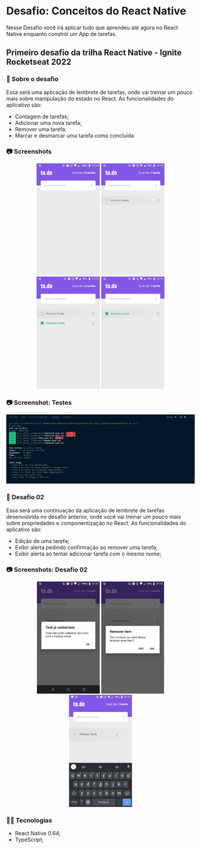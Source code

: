 # Desafio: Conceitos do React Native
Nesse Desafio você irá aplicar tudo que aprendeu até agora no React Native enquanto constrói um App de tarefas.

## Primeiro desafio da trilha React Native - Ignite Rocketseat 2022

### :rocket: Sobre o desafio
Essa será uma aplicação de lembrete de tarefas, onde vai treinar um pouco mais sobre manipulação do estado no React.
As funcionalidades do aplicativo são:
  - Contagem de tarefas;
  - Adicionar uma nova tarefa;
  - Remover uma tarefa;
  - Marcar e desmarcar uma tarefa como concluída

### 📷  Screenshots

<div align="center">
  <img alt="Home Page" src=".github/screenshot1.jpeg" height=300/>
  <img alt="Adicionando primeira tarefa" src=".github/screenshot2.jpeg" height=300/>
  <img alt="Adicionando e marcando a segunda tarefa" src=".github/screenshot3.jpeg" height=300/>
  <img alt="Removendo a primeira tarefa" src=".github/screenshot4.jpeg" height=300/>
</div>


### 📷  Screenshot: Testes

<div align="center">
  <img alt="Execução dos testes" src=".github/screenshot_teste.jpg"/>
</div>

### 🚀 Desafio 02
Essa será uma continuação da aplicação de lembrete de tarefas desenvolvida no desafio anterior, onde você vai treinar um pouco mais sobre propriedades e componentização no React.
As funcionalidades do aplicativo são:
- Edição de uma tarefa;
- Exibir alerta pedindo confirmação ao remover uma tarefa;
- Exibir alerta ao tentar adicionar tarefa com o mesmo nome;

### 📷 Screenshots: Desafio 02

<div align="center">
  <img alt="Alerta ao tentar add tarefa com o mesmo nome" src=".github/screenshot_desafio02_1.jpeg" height=300/>
  <img alt="Alerta pedindo confirmação ao remover uma tarefa" src=".github/screenshot_desafio02_2.jpeg" height=300/>
  <img alt="Editar uma tarefa" src=".github/screenshot_desafio02_3.jpeg" height=300/>
</div>

### 👨‍💻 Tecnologias
- React Native 0.64;
- TypeScript;

